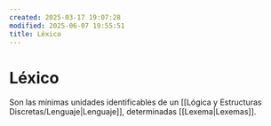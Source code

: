 ```yaml
---
created: 2025-03-17 19:07:28
modified: 2025-06-07 19:55:51
title: Léxico
---
```


# Léxico

Son las mínimas unidades identificables de un [[Lógica y Estructuras Discretas/Lenguaje|Lenguaje]], determinadas [[Lexema|Lexemas]].
